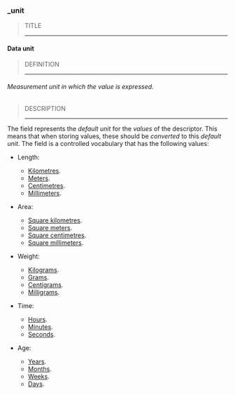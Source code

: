### _unit



> TITLE
> 
> ------

#### Data unit



> DEFINITION
> 
> ------

###### Measurement unit in which the value is expressed.



> DESCRIPTION
> 
> ------

The field represents the *default unit* for the *values* of the descriptor. This means that when storing values, these should be *converted* to this *default unit*. The field is a controlled vocabulary that has the following values:

- Length:
    - [Kilometres](_unit_length_km.md).
    - [Meters](_unit_length_m.md).
    - [Centimetres](_unit_length_cm.md).
    - [Millimeters](_unit_length_mm.md).

- Area:
    - [Square kilometres](_unit_area_km.md).
    - [Square meters](_unit_area_m.md).
    - [Square centimetres](_unit_area_cm.md).
    - [Square millimeters](_unit_area_mm.md).

- Weight:
    - [Kilograms](_unit_weight_kg.md).
    - [Grams](_unit_weight_g.md).
    - [Centigrams](_unit_weight_cg.md).
    - [Milligrams](_unit_weight_mg.md).

- Time:
    - [Hours](_unit_time_h.md).
    - [Minutes](_unit_time_m.md).
    - [Seconds](_unit_time_s.md).

- Age:
    - [Years](_unit_age_y.md).
    - [Months](_unit_age_m.md).
    - [Weeks](_unit_age_w.md).
    - [Days](_unit_age_d).